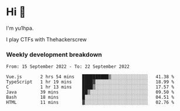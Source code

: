 # Hi 👋

I'm yu1hpa.

I play CTFs with Thehackerscrew

### Weekly development breakdown

<!--START_SECTION:waka-->

```text
From: 15 September 2022 - To: 22 September 2022

Vue.js       2 hrs 54 mins   ██████████▒░░░░░░░░░░░░░░   41.38 %
TypeScript   1 hr 19 mins    ████▓░░░░░░░░░░░░░░░░░░░░   18.99 %
C            1 hr 13 mins    ████▒░░░░░░░░░░░░░░░░░░░░   17.57 %
Java         39 mins         ██▒░░░░░░░░░░░░░░░░░░░░░░   09.50 %
Bash         18 mins         █░░░░░░░░░░░░░░░░░░░░░░░░   04.51 %
HTML         11 mins         ▓░░░░░░░░░░░░░░░░░░░░░░░░   02.76 %
```

<!--END_SECTION:waka-->

